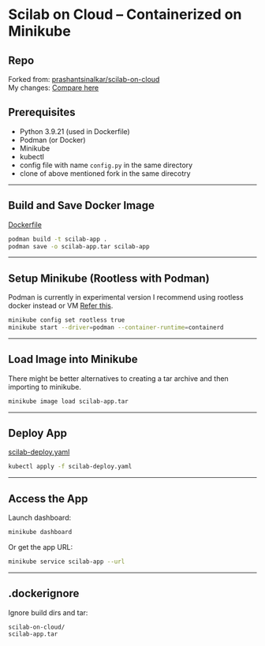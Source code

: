 # Scilab on Cloud – Containerized on Minikube

## Repo

Forked from: [prashantsinalkar/scilab-on-cloud](https://github.com/prashantsinalkar/scilab-on-cloud)  
My changes: [Compare here](https://github.com/prashantsinalkar/scilab-on-cloud/compare/maxprocess...RaghavJit:scilab-on-cloud:maxprocess)

## Prerequisites

- Python 3.9.21 (used in Dockerfile)
- Podman (or Docker)
- Minikube
- kubectl
- config file with name `config.py` in the same directory
- clone of above mentioned fork in the same direcotry

---

## Build and Save Docker Image

[Dockerfile](./Dockerfile)

```bash
podman build -t scilab-app .
podman save -o scilab-app.tar scilab-app
```

---

## Setup Minikube (Rootless with Podman)
Podman is currently in experimental version I recommend using rootless docker instead or VM [Refer this](https://minikube.sigs.k8s.io/docs/drivers/podman/).

```bash
minikube config set rootless true
minikube start --driver=podman --container-runtime=containerd
```

---

## Load Image into Minikube

There might be better alternatives to creating a tar archive and then importing to minikube.

```bash
minikube image load scilab-app.tar
```

---

## Deploy App

[scilab-deploy.yaml](./scilab-deploy.yaml)

```bash
kubectl apply -f scilab-deploy.yaml
```

---

## Access the App

Launch dashboard:

```bash
minikube dashboard
```

Or get the app URL:

```bash
minikube service scilab-app --url
```

---

## .dockerignore

Ignore build dirs and tar:

```
scilab-on-cloud/
scilab-app.tar
```